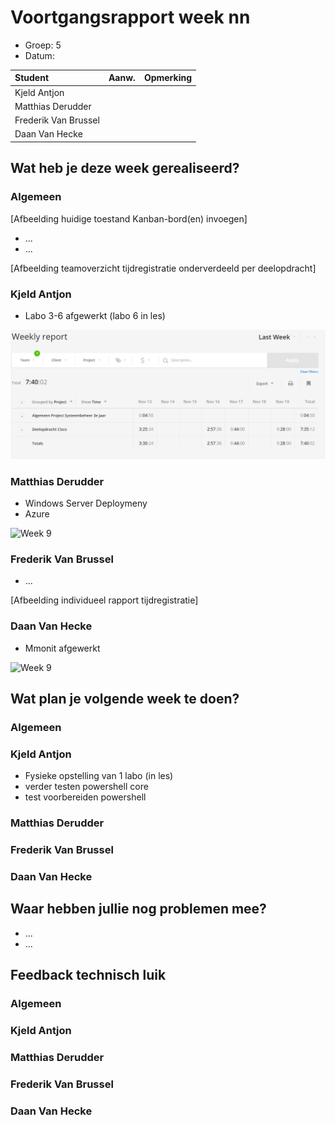 # Voortgangsrapport week nn

* Groep: 5
* Datum:

| Student  | Aanw. | Opmerking |
| :---     | :---  | :---      |
| Kjeld Antjon |       |           |
| Matthias Derudder |       |           |
| Frederik Van Brussel |       |           |
| Daan Van Hecke |       |           |

## Wat heb je deze week gerealiseerd?

### Algemeen

[Afbeelding huidige toestand Kanban-bord(en) invoegen]

* ...
* ...

[Afbeelding teamoverzicht tijdregistratie onderverdeeld per deelopdracht]

### Kjeld Antjon

* Labo 3-6 afgewerkt (labo 6 in les)

![kjeldweek9](./Screenshots/kjeldweek9.png)

### Matthias Derudder

* Windows Server Deploymeny
* Azure

![Week 9](http://i.imgur.com/0HNO0VJ.png)

### Frederik Van Brussel

* ...

[Afbeelding individueel rapport tijdregistratie]

### Daan Van Hecke

* Mmonit afgewerkt

![Week 9](http://puu.sh/ls5KO/63e21a2348.png)

## Wat plan je volgende week te doen?

### Algemeen
### Kjeld Antjon

* Fysieke opstelling van 1 labo (in les)
* verder testen powershell core
* test voorbereiden powershell

### Matthias Derudder
### Frederik Van Brussel
### Daan Van Hecke


## Waar hebben jullie nog problemen mee?

* ...
* ...

## Feedback technisch luik

### Algemeen

### Kjeld Antjon
### Matthias Derudder
### Frederik Van Brussel
### Daan Van Hecke

